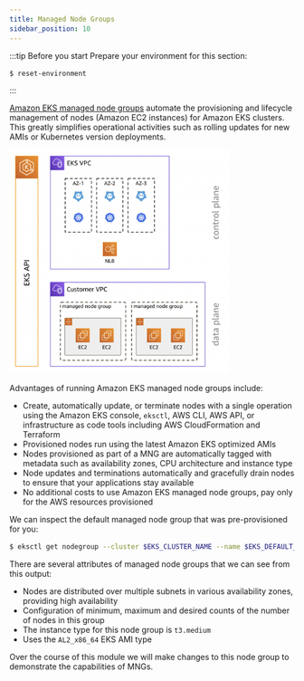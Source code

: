 ```yaml
---
title: Managed Node Groups
sidebar_position: 10
---
```


:::tip Before you start
Prepare your environment for this section:

```bash timeout=300 wait=30
$ reset-environment 
```

:::

[Amazon EKS managed node groups](https://docs.aws.amazon.com/eks/latest/userguide/managed-node-groups.html) automate the provisioning and lifecycle management of nodes (Amazon EC2 instances) for Amazon EKS clusters. This greatly simplifies operational activities such as rolling updates for new AMIs or Kubernetes version deployments.

![Managed Node Groups](./assets/managed-node-groups.png)

Advantages of running Amazon EKS managed node groups include:

* Create, automatically update, or terminate nodes with a single operation using the Amazon EKS console, `eksctl`, AWS CLI, AWS API, or infrastructure as code tools including AWS CloudFormation and Terraform
* Provisioned nodes run using the latest Amazon EKS optimized AMIs
* Nodes provisioned as part of a MNG are automatically tagged with metadata such as availability zones, CPU architecture and instance type
* Node updates and terminations automatically and gracefully drain nodes to ensure that your applications stay available
* No additional costs to use Amazon EKS managed node groups, pay only for the AWS resources provisioned

We can inspect the default managed node group that was pre-provisioned for you:

```bash
$ eksctl get nodegroup --cluster $EKS_CLUSTER_NAME --name $EKS_DEFAULT_MNG_NAME
```

There are several attributes of managed node groups that we can see from this output:
* Nodes are distributed over multiple subnets in various availability zones, providing high availability
* Configuration of minimum, maximum and desired counts of the number of nodes in this group
* The instance type for this node group is `t3.medium`
* Uses the `AL2_x86_64` EKS AMI type

Over the course of this module we will make changes to this node group to demonstrate the capabilities of MNGs.